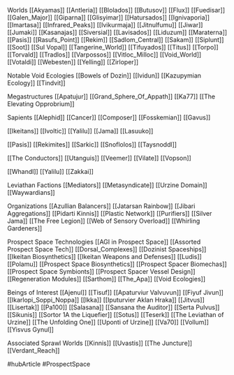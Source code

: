 Worlds
[[Akyamas]]
[[Antleria]]
[[Blolados]]
[[Butusov]]
[[Flux]]
[[Fuedisar]]
[[Galen_Major]]
[[Giparna]]
[[Glisyimar]]
[[Hatursados]]
[[Ignivaporia]]
[[Imartasa]]
[[Infrared_Peaks]]
[[Ivikurmaja]]
[[Jitnulfumu]]
[[Jiwar]]
[[Jumaki]]
[[Kasanajas]]
[[Siversial]]
[[Lavisados]]
[[Liduzum]]
[[Maraterna]]
[[Pasis]]
[[Rasufs_Point]]
[[Rekim]]
[[Sadlom_Central]]
[[Sakam]]
[[Siplunt]]
[[Soot]]
[[Sul Vopal]]
[[Tangerine_World]]
[[Tifuyados]]
[[Titus]]
[[Torpo]]
[[Torvald]]
[[Tradlos]]
[[Varpossos]]
[[Vitloc_Milloc]]
[[Void_World]]
[[Votaldi]]
[[Webesten]]
[[Yelling]]
[[Zirloper]]

Notable Void Ecologies
[[Bowels of Dozin]]
[[Ividun]]
[[Kazupymian Ecology]]
[[Tindvit]]

Megastructures
[[Apatujur]]
[[Grand_Sphere_Of_Appath]]
[[Ka77]]
[[The Elevating Opprobrium]]




Sapients
[[Alephid]]
[[Cancer]]
[[Composer]]
[[Fosskemian]]
[[Gavus]]

[[Ikeitans]]
[[Ivoltic]]
[[Yalilu]]
[[Jama]]
[[Lasuuko]]

[[Pasis]]
[[Rekimites]]
[[Sarkic]]
[[Snoflolos]]
[[Taysnoddl]]

[[The Conductors]]
[[Utanguis]]
[[Veemer]]
[[Vilate]]
[[Vopson]]

[[Whandl]]
[[Yalilu]]
[[Zakkai]]

Leviathan Factions
[[Mediators]]
[[Metasyndicate]]
[[Urzine Domain]]
[[Waywardians]]

Organizations
[[Azullian Balancers]]
[[Jatarsan Rainbow]]
[[Jibari Aggregations]]
[[Pidarti Kinnis]]
[[Plastic Network]]
[[Purifiers]]
[[Silver Jama]]
[[The Free Legion]]
[[Web of Sensory Overload]]
[[Whirling Gardeners]]

Prospect Space Technologies
[[AGI in Prospect Space]]
[[Assorted Prospect Space Tech]]
[[Dorsal_Complexes]]
[[Dozinist Spaceships]]
[[Ikeitan Biosynthetics]]
[[Ikeitan Weapons and Defenses]]
[[Ludis]]
[[Polamu]]
[[Prospect Space Biosynthetics]]
[[Prospect Spacer Biomechas]]
[[Prospect Space Symbionts]]
[[Prospect Spacer Vessel Design]]
[[Regeneration Modules]]
[[Sarthom]]
[[The_Apa]]
[[Void Ecologies]]

Beings of Interest
[[Ajenul]]
[[Tisuf]]
[[Apaturviur Valvuvun]]
[[Fiyuf Jivun]]
[[Ikarlopi_Soppi_Noppa]]
[[Ikka]]
[[Iputurvier Aklan Hraka]]
[[Jitvus]]
[[Lisertak]]
[[Pa100]]
[[Salasana]]
[[Sansana the Auditor]]
[[Serta Pulvus]]
[[Sikunis]]
[[Sortor 1A the Liquefier]]
[[Sotus]]
[[Teserk]]
[[The Leviathan of Urzine]]
[[The Unfolding One]]
[[Uponti of Urzine]]
[[Va70]]
[[Vollum]]
[[Yisvus Gynul]]

Associated Sprawl Worlds
[[Kinnis]]
[[Uvastis]]
[[The Juncture]]
[[Verdant_Reach]]

#hubArticle 
#ProspectSpace
